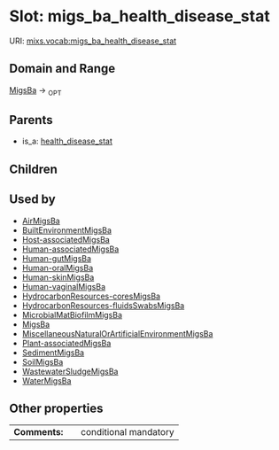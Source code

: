 
# Slot: migs_ba_health_disease_stat




URI: [mixs.vocab:migs_ba_health_disease_stat](https://w3id.org/mixs/vocab/migs_ba_health_disease_stat)


## Domain and Range

[MigsBa](MigsBa.md) ->  <sub>OPT</sub> 

## Parents

 *  is_a: [health_disease_stat](health_disease_stat.md)

## Children


## Used by

 * [AirMigsBa](AirMigsBa.md)
 * [BuiltEnvironmentMigsBa](BuiltEnvironmentMigsBa.md)
 * [Host-associatedMigsBa](Host-associatedMigsBa.md)
 * [Human-associatedMigsBa](Human-associatedMigsBa.md)
 * [Human-gutMigsBa](Human-gutMigsBa.md)
 * [Human-oralMigsBa](Human-oralMigsBa.md)
 * [Human-skinMigsBa](Human-skinMigsBa.md)
 * [Human-vaginalMigsBa](Human-vaginalMigsBa.md)
 * [HydrocarbonResources-coresMigsBa](HydrocarbonResources-coresMigsBa.md)
 * [HydrocarbonResources-fluidsSwabsMigsBa](HydrocarbonResources-fluidsSwabsMigsBa.md)
 * [MicrobialMatBiofilmMigsBa](MicrobialMatBiofilmMigsBa.md)
 * [MigsBa](MigsBa.md)
 * [MiscellaneousNaturalOrArtificialEnvironmentMigsBa](MiscellaneousNaturalOrArtificialEnvironmentMigsBa.md)
 * [Plant-associatedMigsBa](Plant-associatedMigsBa.md)
 * [SedimentMigsBa](SedimentMigsBa.md)
 * [SoilMigsBa](SoilMigsBa.md)
 * [WastewaterSludgeMigsBa](WastewaterSludgeMigsBa.md)
 * [WaterMigsBa](WaterMigsBa.md)

## Other properties

|  |  |  |
| --- | --- | --- |
| **Comments:** | | conditional mandatory |


